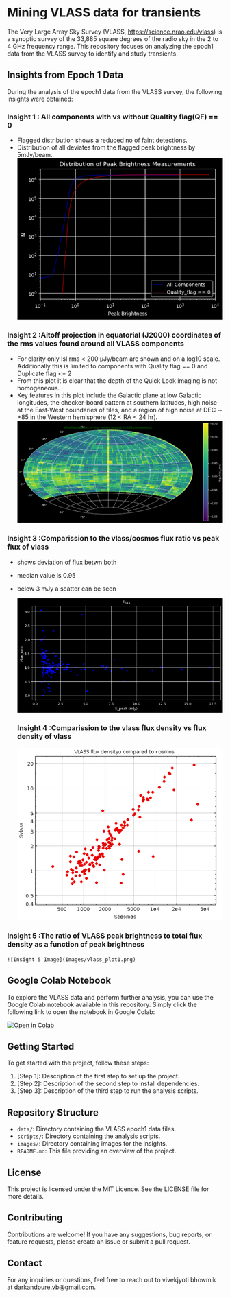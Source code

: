 # Mining VLASS data for transients

The Very Large Array Sky Survey (VLASS, https://science.nrao.edu/vlass) is a synoptic survey of the 33,885 square degrees of the radio sky in the 2 to 4 GHz frequency range. This repository focuses on analyzing the epoch1 data from the VLASS survey to identify and study transients.

## Insights from Epoch 1 Data

During the analysis of the epoch1 data from the VLASS survey, the following insights were obtained:

### Insight 1 :  All components with vs without Qualtity flag(QF) == 0
- Flagged distribution shows a reduced no of faint detections.
- Distribution of all deviates from the flagged peak brightness by 5mJy/beam.
   ![Insight 1 Image](Images/flux.png)

### Insight 2 :Aitoff projection in equatorial (J2000) coordinates of the rms values found around all VLASS components

- For clarity only Isl rms < 200 µJy/beam are shown and on a log10 scale. Additionally this is limited to components with Quality flag == 0 and Duplicate flag <= 2
- From this plot it is clear that the depth of the Quick Look imaging is not homogeneous.
- Key features in this plot include the Galactic plane at low Galactic longitudes, the checker-board pattern at southern latitudes, high noise at the East-West boundaries of tiles, and a region of high noise at DEC ∼ +85 in the Western hemisphere (12 < RA < 24 hr).
   ![Insight 2 Image](Images/aitoff_f.png)

 ### Insight 3 :Comparission to the vlass/cosmos flux ratio vs peak flux of vlass

- shows deviation of flux betwn both 
 - median value is 0.95
 - below 3 mJy a scatter can be seen



   ![Insight 3 Image](Images/flux_cal.png)


   ### Insight 4 :Comparission to the vlass flux density vs flux density of vlass




   ![Insight 4 Image](Images/flux_density_cosmos.png)


 
 
 ### Insight 5 :The ratio of VLASS peak brightness to total flux density as a function of peak brightness

    ![Insight 5 Image](Images/vlass_plot1.png)


## Google Colab Notebook

To explore the VLASS data and perform further analysis, you can use the Google Colab notebook available in this repository. Simply click the following link to open the notebook in Google Colab:

[![Open in Colab](https://colab.research.google.com/assets/colab-badge.svg)](link-to-your-colab-notebook)

## Getting Started

To get started with the project, follow these steps:

1. [Step 1]: Description of the first step to set up the project.
2. [Step 2]: Description of the second step to install dependencies.
3. [Step 3]: Description of the third step to run the analysis scripts.

## Repository Structure

- `data/`: Directory containing the VLASS epoch1 data files.
- `scripts/`: Directory containing the analysis scripts.
- `images/`: Directory containing images for the insights.
- `README.md`: This file providing an overview of the project.

## License

This project is licensed under the MIT Licence. See the LICENSE file for more details.

## Contributing

Contributions are welcome! If you have any suggestions, bug reports, or feature requests, please create an issue or submit a pull request.

## Contact

For any inquiries or questions, feel free to reach out to vivekjyoti bhowmik at darkandpure.vb@gmail.com.
